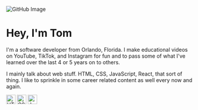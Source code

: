 ![GitHub Image](https://user-images.githubusercontent.com/108590766/188497421-2e4a1592-c054-4a1b-89db-e779601a7449.jpg)

# Hey, I'm Tom

I'm a software developer from Orlando, Florida. I make educational videos on YouTube, TikTok, and Instagram for fun and to pass some of what I've learned over the last 4 or 5 years on to others.

I mainly talk about web stuff. HTML, CSS, JavaScript, React, that sort of thing. I like to sprinkle in some career related content as well every now and again. 

<img src="https://img.shields.io/badge/HTML5-282C34?logo=html5&logoColor=E34F26" alt="HTML5 logo" title="HTML5" height="25" /> <img src="https://img.shields.io/badge/CSS3-282C34?logo=css3&logoColor=1572B6" alt="CSS3 logo" title="CSS3" height="25" /> <img src="https://img.shields.io/badge/JavaScript-282C34?logo=javascript&logoColor=F7DF1E" alt="JavaScript logo" title="JavaScript" height="25" />
